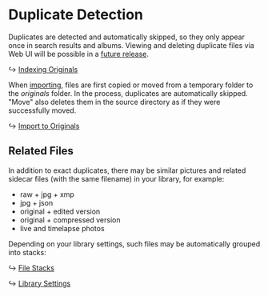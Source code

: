 # Duplicate Detection #

Duplicates are detected and automatically skipped, so they only appear once in search results and albums. Viewing and deleting duplicate files via Web UI will be possible in a [future release](https://github.com/photoprism/photoprism/issues/1308).

↪ [Indexing Originals](originals.md)

When [importing](import.md), files are first copied or moved from a temporary folder to the *originals* folder. In the process, duplicates are automatically skipped. "Move" also deletes them in the source directory as if they were successfully moved.

↪ [Import to Originals](import.md)

## Related Files

In addition to exact duplicates, there may be similar pictures and related sidecar files (with the same filename) in your library, for example:

- raw + jpg + xmp
- jpg + json
- original + edited version
- original + compressed version
- live and timelapse photos

Depending on your library settings, such files may be automatically grouped into stacks:

↪ [File Stacks](../organize/stacks.md)

↪ [Library Settings](../settings/library.md)
